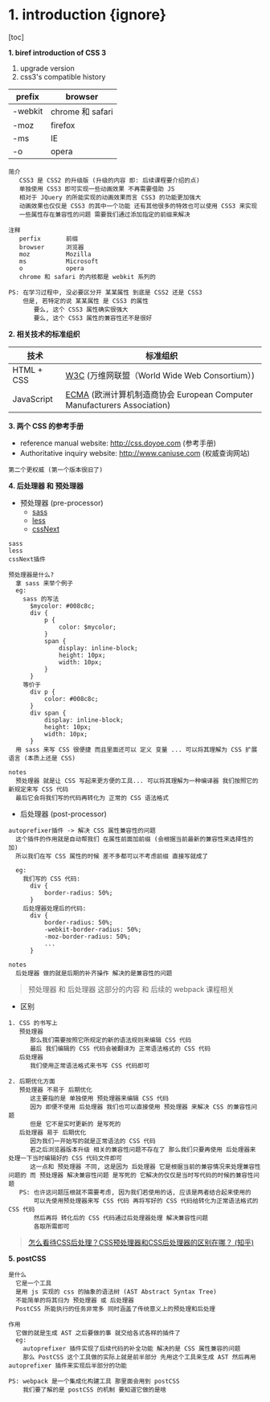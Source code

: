# 1. introduction {ignore}

[toc]

**1. biref introduction of CSS 3**

1. upgrade version
2. css3's compatible history

| prefix  | browser          |
| ------- | ---------------- |
| -webkit | chrome 和 safari |
| -moz    | firefox          |
| -ms     | IE               |
| -o      | opera            |

```
简介
   CSS3 是 CSS2 的升级版 (升级的内容 即: 后续课程要介绍的点)
   单独使用 CSS3 即可实现一些动画效果 不再需要借助 JS
   相对于 JQuery 的所能实现的动画效果而言 CSS3 的功能更加强大
   动画效果也仅仅是 CSS3 的其中一个功能 还有其他很多的特效也可以使用 CSS3 来实现
   一些属性存在兼容性的问题 需要我们通过添加指定的前缀来解决

注释
   perfix       前缀
   browser      浏览器
   moz          Mozilla
   ms           Microsoft
   o            opera
   chrome 和 safari 的内核都是 webkit 系列的

PS: 在学习过程中, 没必要区分开 某某属性 到底是 CSS2 还是 CSS3
    但是, 若特定的说 某某属性 是 CSS3 的属性
       要么, 这个 CSS3 属性确实很强大
       要么, 这个 CSS3 属性的兼容性还不是很好
```

**2. 相关技术的标准组织**

| 技术       | 标准组织                                                                                                       |
| ---------- | -------------------------------------------------------------------------------------------------------------- |
| HTML + CSS | [W3C](https://www.w3.org/) (万维网联盟（World Wide Web Consortium）)                                           |
| JavaScript | [ECMA](https://www.ecma-international.org/) (欧洲计算机制造商协会 European Computer Manufacturers Association) |

**3. 两个 CSS 的参考手册**

- reference manual website: http://css.doyoe.com (参考手册)
- Authoritative inquiry website: http://www.caniuse.com (权威查询网站)

```
第二个更权威 (第一个版本很旧了)
```

**4. 后处理器 和 预处理器**

- 预处理器 (pre-processor)
  - [sass](https://www.sass.hk/)
  - [less](https://less.bootcss.com/)
  - [cssNext](https://cssnext.github.io/)

```
sass
less
cssNext插件

预处理器是什么?
  拿 sass 来举个例子
  eg:
    sass 的写法
      $mycolor: #008c8c;
      div {
          p {
              color: $mycolor;
          }
          span {
              display: inline-block;
              height: 10px;
              width: 10px;
          }
      }
    等价于
      div p {
          color: #008c8c;
      }
      div span {
          display: inline-block;
          height: 10px;
          width: 10px;
      }
  用 sass 来写 CSS 很便捷 而且里面还可以 定义 变量 ... 可以将其理解为 CSS 扩展语言 (本质上还是 CSS)

notes
  预处理器 就是让 CSS 写起来更方便的工具... 可以将其理解为一种编译器 我们按照它的新规定来写 CSS 代码
  最后它会将我们写的代码再转化为 正常的 CSS 语法格式
```

- 后处理器 (post-processor)

```
autoprefixer插件 -> 解决 CSS 属性兼容性的问题
  这个插件的作用就是自动帮我们 在属性前面加前缀 (会根据当前最新的兼容性来选择性的加)
  所以我们在写 CSS 属性的时候 差不多都可以不考虑前缀 直接写就成了

  eg:
    我们写的 CSS 代码:
      div {
          border-radius: 50%;
      }
    后处理器处理后的代码:
      div {
          border-radius: 50%;
          -webkit-border-radius: 50%;
          -moz-border-radius: 50%;
          ...
      }

notes
  后处理器 做的就是后期的补齐操作 解决的是兼容性的问题
```

> 预处理器 和 后处理器 这部分的内容 和 后续的 webpack 课程相关

- 区别

```
1. CSS 的书写上
   预处理器
      那么我们需要按照它所规定的新的语法规则来编辑 CSS 代码
      最后 我们编辑的 CSS 代码会被翻译为 正常语法格式的 CSS 代码
   后处理器
      我们使用正常语法格式来书写 CSS 代码即可

2. 后期优化方面
   预处理器 不易于 后期优化
      这主要指的是 单独使用 预处理器来编辑 CSS 代码
      因为 即便不使用 后处理器 我们也可以直接使用 预处理器 来解决 CSS 的兼容性问题
      但是 它不是实时更新的 是写死的
   后处理器 易于 后期优化
      因为我们一开始写的就是正常语法的 CSS 代码
      若之后浏览器版本升级 相关的兼容性问题不存在了 那么我们只要再使用 后处理器来处理一下当时编辑好的 CSS 代码文件即可
      这一点和 预处理器 不同, 这是因为 后处理器 它是根据当前的兼容情况来处理兼容性问题的 而 预处理器 解决兼容性问题 是写死的 它解决的仅仅是当时写代码的时候的兼容性问题
   PS: 也许这问题压根就不需要考虑, 因为我们若使用的话, 应该是两者结合起来使用的
       可以先使用预处理器来写 CSS 代码 再将写好的 CSS 代码给转化为正常语法格式的 CSS 代码
       然后再将 转化后的 CSS 代码通过后处理器处理 解决兼容性问题
       各取所需即可
```

> [怎么看待CSS后处理？CSS预处理器和CSS后处理器的区别在哪？ (知乎)](https://www.zhihu.com/question/266405943)

**5. postCSS**

```
是什么
  它是一个工具
  是用 js 实现的 css 的抽象的语法树 (AST Abstract Syntax Tree)
  不能简单的将其归为 预处理器 或 后处理器
  PostCSS 所能执行的任务非常多 同时涵盖了传统意义上的预处理和后处理

作用
  它做的就是生成 AST 之后要做的事 就交给各式各样的插件了
  eg:
    autoprefixer 插件实现了后续代码的补全功能 解决的是 CSS 属性兼容的问题
    那么 PostCSS 这个工具做的实际上就是前半部分 先用这个工具来生成 AST 然后再用 autoprefixer 插件来实现后半部分的功能

PS: webpack 是一个集成化构建工具 那里面会用到 postCSS
    我们要了解的是 postCSS 的机制 要知道它做的是啥
```
